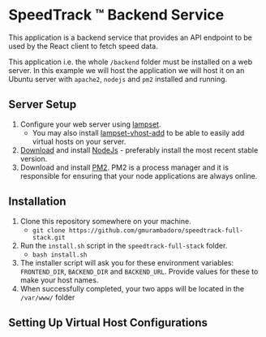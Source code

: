 # SpeedTrack &trade; Backend Service

This application is a backend service that provides an API endpoint to be used by 
the React client to fetch speed data.

This application i.e. the whole `/backend` folder must be installed on a web server.
In this example we will host the application we will host it on an Ubuntu server with `apache2`, `nodejs` and `pm2` 
installed and running.

## Server Setup

1. Configure your web server using [lampset](https://github.com/gmurambadoro/lampset).
    - You may also install [lampset-vhost-add](https://github.com/gmurambadoro/lampset-vhost-add) to be able to easily add virtual hosts on your server.
1. [Download](https://nodejs.org/en/download/) and install [NodeJs](https://nodejs.org/en/) - preferably install the most recent stable version.
1. Download and install [PM2](https://pm2.keymetrics.io/). PM2 is a process manager and it is responsible for ensuring that your node applications are always online.

## Installation

1. Clone this repository somewhere on your machine.
    - `git clone https://github.com/gmurambadoro/speedtrack-full-stack.git`
1. Run the `install.sh` script in the `speedtrack-full-stack` folder.
    - `bash install.sh`
1. The installer script will ask you for these environment variables: `FRONTEND_DIR`, `BACKEND_DIR` and `BACKEND_URL`.
   Provide values for these to make your host names.
1. When successfully completed, your two apps will be located in the `/var/www/` folder

## Setting Up Virtual Host Configurations 
